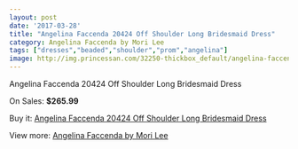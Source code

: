 ```yaml
---
layout: post
date: '2017-03-28'
title: "Angelina Faccenda 20424 Off Shoulder Long Bridesmaid Dress"
category: Angelina Faccenda by Mori Lee
tags: ["dresses","beaded","shoulder","prom","angelina"]
image: http://img.princessan.com/32250-thickbox_default/angelina-faccenda-20424-off-shoulder-long-bridesmaid-dress.jpg
---
```

Angelina Faccenda 20424 Off Shoulder Long Bridesmaid Dress

On Sales: **$265.99**
<a href="https://www.princessan.com/en/14776-angelina-faccenda-20424-off-shoulder-long-bridesmaid-dress.html"><amp-img layout="responsive" width="600" height="600" src="//img.princessan.com/32250-thickbox_default/angelina-faccenda-20424-off-shoulder-long-bridesmaid-dress.jpg" alt="Angelina Faccenda 20424 Off Shoulder Long Bridesmaid Dress 0" /></a>

Buy it: [Angelina Faccenda 20424 Off Shoulder Long Bridesmaid Dress](https://www.princessan.com/en/14776-angelina-faccenda-20424-off-shoulder-long-bridesmaid-dress.html "Angelina Faccenda 20424 Off Shoulder Long Bridesmaid Dress")

View more: [Angelina Faccenda by Mori Lee](https://www.princessan.com/en/108- "Angelina Faccenda by Mori Lee")